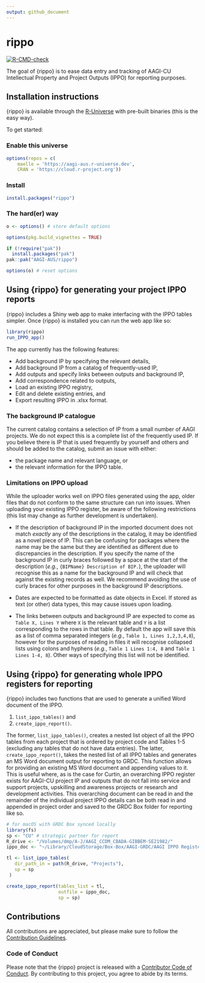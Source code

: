 ```yaml
---
output: github_document
---
```


<!-- README.md is generated from README.Rmd. Please edit that file -->



# rippo

<!-- badges: start -->
[![R-CMD-check](https://github.com/AAGI-AUS/rippo/actions/workflows/R-CMD-check.yaml/badge.svg)](https://github.com/AAGI-AUS/rippo/actions/workflows/R-CMD-check.yaml)
<!-- badges: end -->

The goal of {rippo} is to ease data entry and tracking of AAGI-CU Intellectual Property and Project Outputs (IPPO) for reporting purposes.

## Installation instructions

{rippo} is available through the [R-Universe](https://r-universe.dev/search) with pre-built binaries (this is the easy way).

To get started:

### Enable this universe

```r
options(repos = c(
    maelle = 'https://aagi-aus.r-universe.dev',
    CRAN = 'https://cloud.r-project.org'))
```

### Install

```r
install.packages("rippo")
```

### The hard(er) way

```r
o <- options() # store default options

options(pkg.build_vignettes = TRUE)

if (!require("pak"))
  install.packages("pak")
pak::pak("AAGI-AUS/rippo")

options(o) # reset options
```

## Using {rippo} for generating your project IPPO reports

{rippo} includes a Shiny web app to make interfacing with the IPPO tables simpler.
Once {rippo} is installed you can run the web app like so:

```r
library(rippo)
run_IPPO_app()
```

The app currently has the following features:

- Add background IP by specifying the relevant details,
- Add background IP from a catalog of frequently-used IP,
- Add outputs and specify links between outputs and background IP,
- Add correspondence related to outputs,
- Load an existing IPPO registry,
- Edit and delete existing entries, and
- Export resulting IPPO in .xlsx format.

### The background IP catalogue

The current catalog contains a selection of IP from a small number of AAGI projects.
We do not expect this is a complete list of the frequently used IP.
If you believe there is IP that is used frequently by yourself and others and should be added to the catalog, submit an issue with either:

- the package name and relevant language, or
- the relevant information for the IPPO table.

### Limitations on IPPO upload

While the uploader works well on IPPO files generated using the app, older files that do not conform to the same structure can run into issues.
When uploading your existing IPPO register, be aware of the following restrictions (this list may change as further development is undertaken).


- If the description of background IP in the imported document does not match *exactly* any of the descriptions in the catalog, it may be identified as a novel piece of IP.
This can be confusing for packages where the name may be the same but they are identified as different due to discrepancies in the description.
If you specify the name of the background IP in curly braces followed by a space at the start of the description (_e.g._, `{BIPName} Description of BIP.`), the uploader will recognise this as a name for the background IP and will check that against the existing records as well.
We recommend avoiding the use of curly braces for other purposes in the background IP descriptions.

- Dates are expected to be formatted as date objects in Excel.
If stored as text (or other) data types, this may cause issues upon loading.

- The links between outputs and background IP are expected to come as `Table X, Lines Y` where `X` is the relevant table and `Y` is a list corresponding to the rows in that table.
By default the app will save this as a list of comma separated integers (_e.g._, `Table 1, Lines 1,2,3,4,8`), however for the purposes of reading in files it will recognise collapsed lists using colons and hyphens (_e.g._, `Table 1 Lines 1:4, 8` and `Table 1 Lines 1-4, 8`).
Other ways of specifying this list will not be identified.

## Using {rippo} for generating whole IPPO registers for reporting

{rippo} includes two functions that are used to generate a unified Word document of the IPPO.

1. `list_ippo_tables()` and
2. `create_ippo_report()`.

The former, `list_ippo_tables()`, creates a nested list object of all the IPPO tables from each project that is ordered by project code and Tables 1-5 (excluding any tables that do not have data entries).
The latter, `create_ippo_report()`, takes the nested list of all IPPO tables and generates an MS Word document output for reporting to GRDC.
This function allows for providing an existing MS Word document and appending values to it.
This is useful where, as is the case for Curtin, an overarching IPPO register exists for AAGI-CU project IP and outputs that do not fall into service and support projects, upskilling and awareness projects or research and development activities.
This overarching document can be read in and the remainder of the individual project IPPO details can be both read in and appended in project order and saved to the GRDC Box folder for reporting like so.

```r 
# for macOS with GRDC Box synced locally
library(fs)
sp <- "CU" # strategic partner for report
R_drive <- "/Volumes/dmp/A-J/AAGI_CCDM_CBADA-GIBBEM-SE21982/"
ippo_doc <- "~/Library/CloudStorage/Box-Box/AAGI-GRDC/AAGI IPPO Register/AAGI-CU-IPPO Register.docx"

tl <- list_ippo_tables(
   dir_path_in = path(R_drive, "Projects"),
   sp = sp
 )

create_ippo_report(tables_list = tl,
                   outfile = ippo_doc,
                   sp = sp)
```

## Contributions 

All contributions are appreciated, but please make sure to follow the [Contribution Guidelines](CONTRIBUTING.md).

### Code of Conduct

Please note that the {rippo} project is released with a [Contributor Code of Conduct](https://AAGI-AUS.github.io/rippo/CODE_OF_CONDUCT.md).
By contributing to this project, you agree to abide by its terms.
